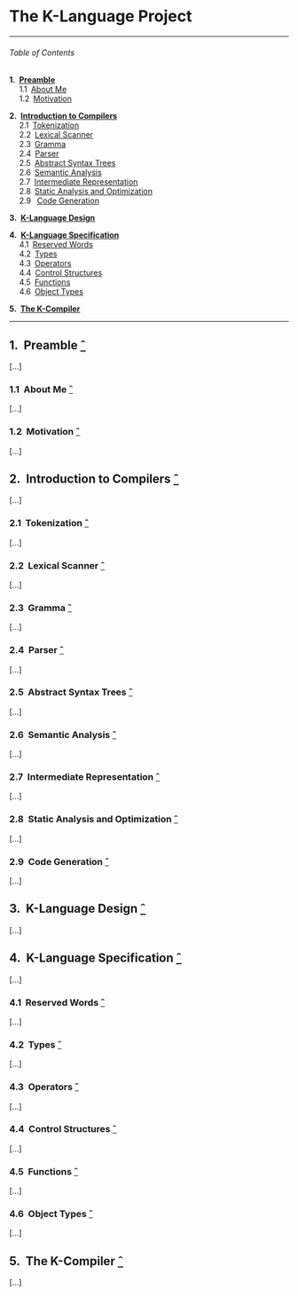 # The K-Language Project

---
###### Table of Contents

__1.&ensp;[Preamble](#1-preamble-ˆ)__  
&ensp;&ensp; 1.1&ensp;[About Me](#11-about-me-ˆ)  
&ensp;&ensp; 1.2&ensp;[Motivation](#12-motivation-ˆ)  

__2.&ensp;[Introduction to Compilers](#2-introduction-to-compilers-ˆ)__  
&ensp;&ensp; 2.1&ensp;[Tokenization](#21-tokenization-ˆ)  
&ensp;&ensp; 2.2&ensp;[Lexical Scanner](#22-lexical-scanner-ˆ)  
&ensp;&ensp; 2.3&ensp;[Gramma](#23-gramma-ˆ)  
&ensp;&ensp; 2.4&ensp;[Parser](#24-parser-ˆ)  
&ensp;&ensp; 2.5&ensp;[Abstract Syntax Trees](#25-abstract-syntax-trees-ˆ)  
&ensp;&ensp; 2.6&ensp;[Semantic Analysis](#26-semantic-analysis-ˆ)  
&ensp;&ensp; 2.7&ensp;[Intermediate Representation](#27-intermediate-representation-ˆ)  
&ensp;&ensp; 2.8&ensp;[Static Analysis and Optimization](#28-static-analysis-and-optimization-ˆ)  
&ensp;&ensp; 2.9&ensp; [Code Generation](#29-code-generation-ˆ)  

__3.&ensp;[K-Language Design](#3-k-language-design-ˆ)__  

__4.&ensp;[K-Language Specification](#4-k-language-specification-ˆ)__  
&ensp;&ensp; 4.1&ensp;[Reserved Words](#41-reserved-words-ˆ)  
&ensp;&ensp; 4.2&ensp;[Types](#42-types-ˆ)  
&ensp;&ensp; 4.3&ensp;[Operators](#43-operators-ˆ)  
&ensp;&ensp; 4.4&ensp;[Control Structures](#44-control-structures-ˆ)  
&ensp;&ensp; 4.5&ensp;[Functions](#45-functions-ˆ)  
&ensp;&ensp; 4.6&ensp;[Object Types](#46-object-types-ˆ)  

__5.&ensp;[The K-Compiler](#5-the-k-compiler-ˆ)__

---

## 1.&nbsp; Preamble [&#710;](#table-of-contents)
[...]

### 1.1&nbsp; About Me [ˆ](#table-of-contents)
[...]

### 1.2&nbsp; Motivation [ˆ](#table-of-contents)
[...]

## 2.&nbsp; Introduction to Compilers [ˆ](#table-of-contents)
[...]

### 2.1&nbsp; Tokenization [ˆ](#table-of-contents)
[...]

### 2.2&nbsp; Lexical Scanner [ˆ](#table-of-contents)
[...]

### 2.3&nbsp; Gramma [ˆ](#table-of-contents)
[...]

### 2.4&nbsp; Parser [ˆ](#table-of-contents)
[...]

### 2.5&nbsp; Abstract Syntax Trees [ˆ](#table-of-contents)
[...]

### 2.6&nbsp; Semantic Analysis [ˆ](#table-of-contents)
[...]

### 2.7&nbsp; Intermediate Representation [ˆ](#table-of-contents)
[...]

### 2.8&nbsp; Static Analysis and Optimization [ˆ](#table-of-contents)
[...]

### 2.9&nbsp; Code Generation [ˆ](#table-of-contents)
[...]


## 3.&nbsp; K-Language Design [ˆ](#table-of-contents)
[...]

## 4.&nbsp; K-Language Specification [ˆ](#table-of-contents)
[...]

### 4.1&nbsp; Reserved Words [ˆ](#table-of-contents)
[...]

### 4.2&nbsp; Types [ˆ](#table-of-contents)
[...]

### 4.3&nbsp; Operators [ˆ](#table-of-contents)
[...]

### 4.4&nbsp; Control Structures [ˆ](#table-of-contents)
[...]

### 4.5&nbsp; Functions [ˆ](#table-of-contents)
[...]

### 4.6&nbsp; Object Types [ˆ](#table-of-contents)
[...]


## 5.&nbsp; The K-Compiler [ˆ](#table-of-contents)
[...]

